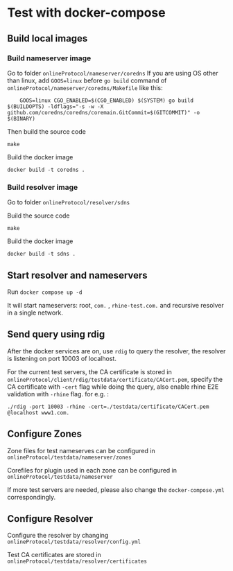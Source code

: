 # Test with docker-compose

## Build local images

### Build nameserver image
Go to folder `onlineProtocol/nameserver/coredns`
If you are using OS other than linux, add `GOOS=linux` before `go build` command of `onlineProtocol/nameserver/coredns/Makefile` like this:
```
	GOOS=linux CGO_ENABLED=$(CGO_ENABLED) $(SYSTEM) go build $(BUILDOPTS) -ldflags="-s -w -X github.com/coredns/coredns/coremain.GitCommit=$(GITCOMMIT)" -o $(BINARY)

```

Then build the source code
```
make
```

Build the docker image
```
docker build -t coredns .
```

### Build resolver image
Go to folder `onlineProtocol/resolver/sdns`

Build the source code
```
make
```

Build the docker image
```
docker build -t sdns .
```

## Start resolver and nameservers
Run `docker compose up -d`

It will start nameservers: root, `com.` , `rhine-test.com.`  and recursive resolver in a single network.

## Send query using rdig
After the docker services are on, use `rdig` to query the resolver, the resolver is listening on port 10003 of localhost.

For the current test servers, the CA certificate is stored in `onlineProtocol/client/rdig/testdata/certificate/CACert.pem`, specify the CA certificate with `-cert` flag while doing the query, also enable rhine E2E validation with `-rhine` flag.
for e.g. :
```
./rdig -port 10003 -rhine -cert=./testdata/certificate/CACert.pem @localhost www1.com.
```

## Configure Zones
Zone files for test nameserves can be configured in `onlineProtocol/testdata/nameserver/zones`

Corefiles for plugin used in each zone can be configured in `onlineProtocol/testdata/nameserver`

If more test servers are needed, please also change the `docker-compose.yml` correspondingly.

## Configure Resolver
Configure the resolver by changing `onlineProtocol/testdata/resolver/config.yml`

Test CA certificates are stored in `onlineProtocol/testdata/resolver/certificates`

